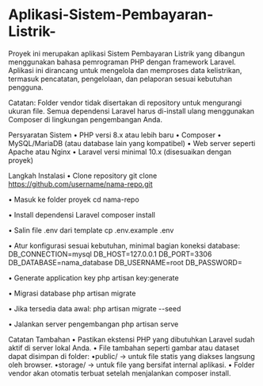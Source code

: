 # Aplikasi-Sistem-Pembayaran-Listrik-
Proyek ini merupakan aplikasi Sistem Pembayaran Listrik yang dibangun menggunakan bahasa pemrograman PHP dengan framework Laravel.
Aplikasi ini dirancang untuk mengelola dan memproses data kelistrikan, termasuk pencatatan, pengelolaan, dan pelaporan sesuai kebutuhan pengguna.

Catatan: Folder vendor tidak disertakan di repository untuk mengurangi ukuran file. Semua dependensi Laravel harus di-install ulang menggunakan Composer di lingkungan pengembangan Anda.

Persyaratan Sistem
• PHP versi 8.x atau lebih baru
• Composer
• MySQL/MariaDB (atau database lain yang kompatibel)
• Web server seperti Apache atau Nginx
• Laravel versi minimal 10.x (disesuaikan dengan proyek)

Langkah Instalasi
• Clone repository
git clone https://github.com/username/nama-repo.git

• Masuk ke folder proyek
cd nama-repo

• Install dependensi Laravel
composer install

• Salin file .env dari template
cp .env.example .env

• Atur konfigurasi sesuai kebutuhan, minimal bagian koneksi database:
DB_CONNECTION=mysql
DB_HOST=127.0.0.1
DB_PORT=3306
DB_DATABASE=nama_database
DB_USERNAME=root
DB_PASSWORD=

• Generate application key
php artisan key:generate

• Migrasi database
php artisan migrate

• Jika tersedia data awal:
php artisan migrate --seed

• Jalankan server pengembangan
php artisan serve

Catatan Tambahan
• Pastikan ekstensi PHP yang dibutuhkan Laravel sudah aktif di server lokal Anda.
• File tambahan seperti gambar atau dataset dapat disimpan di folder:
    •public/ → untuk file statis yang diakses langsung oleh browser.
    •storage/ → untuk file yang bersifat internal aplikasi.
• Folder vendor akan otomatis terbuat setelah menjalankan composer install.
